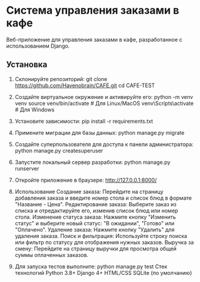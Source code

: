 # Система управления заказами в кафе

Веб-приложение для управления заказами в кафе, разработанное с использованием Django.

## Установка

1. Склонируйте репозиторий:
   git clone https://github.com/Havenobrain/CAFE.git
   cd CAFE-TEST

2. Создайте виртуальное окружение и активируйте его:
    python -m venv venv
    source venv/bin/activate  # Для Linux/MacOS
    venv\Scripts\activate     # Для Windows

3. Установите зависимости:
    pip install -r requirements.txt

4. Примените миграции для базы данных:
    python manage.py migrate

5. Создайте суперпользователя для доступа к панели администратора:
    python manage.py createsuperuser

6. Запустите локальный сервер разработки:
    python manage.py runserver

7. Откройте приложение в браузере:
    http://127.0.0.1:8000/
    
8. Использование
    Создание заказа: Перейдите на страницу добавления заказа и введите номер стола и список блюд в формате "Название - Цена".
    Редактирование заказа: Выберите заказ из списка и отредактируйте его, изменив список блюд или номер стола.
    Изменение статуса заказа: Нажмите кнопку "Изменить статус" и выберите новый статус: "В ожидании", "Готово" или "Оплачено".
    Удаление заказа: Нажмите кнопку "Удалить" для удаления заказа.
    Поиск и фильтрация: Используйте строку поиска или фильтр по статусу для отображения нужных заказов.
    Выручка за смену: Перейдите на страницу выручки для просмотра общей суммы оплаченных заказов.

9. Для запуска тестов выполните:
    python manage.py test
    Стек технологий
    Python 3.8+
    Django 4+
    HTML/CSS
    SQLite (по умолчанию)


